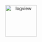 <p align="center">
    <img title="logview" height="100" src="https://i.imgur.com/2Y6ToG1.png" />
</p>
